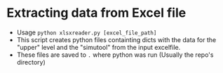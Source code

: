 # Extracting data from Excel file

- Usage `python xlsxreader.py [excel_file_path]`
- This script creates python files containting dicts with the data for the "upper" level and the "simutool" from the input excelfile.
- These files are saved to `.` where python was run (Usually the repo's directory)
